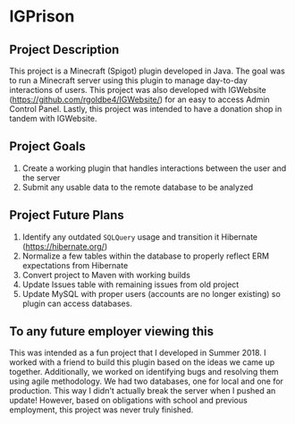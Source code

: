 # IGPrison

## Project Description
This project is a Minecraft (Spigot) plugin developed in Java. 
The goal was to run a Minecraft server using this plugin to manage day-to-day interactions of users.
This project was also developed with IGWebsite (https://github.com/rgoldbe4/IGWebsite/) for an easy to access Admin Control Panel.
Lastly, this project was intended to have a donation shop in tandem with IGWebsite.

## Project Goals
1) Create a working plugin that handles interactions between the user and the server
2) Submit any usable data to the remote database to be analyzed

## Project Future Plans
1) Identify any outdated `SQLQuery` usage and transition it Hibernate (https://hibernate.org/)
2) Normalize a few tables within the database to properly reflect ERM expectations from Hibernate
3) Convert project to Maven with working builds
4) Update Issues table with remaining issues from old project
5) Update MySQL with proper users (accounts are no longer existing) so plugin can access databases.

## To any future employer viewing this
This was intended as a fun project that I developed in Summer 2018. 
I worked with a friend to build this plugin based on the ideas we came up together. 
Additionally, we worked on identifying bugs and resolving them using agile methodology. 
We had two databases, one for local and one for production. This way I didn't actually break the server when I pushed an update!
However, based on obligations with school and previous employment, this project was never truly finished. 
